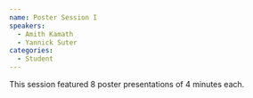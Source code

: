 ```yaml
---
name: Poster Session I
speakers:
  - Amith Kamath
  - Yannick Suter
categories:
  - Student
---
```


This session featured 8 poster presentations of 4 minutes each. 